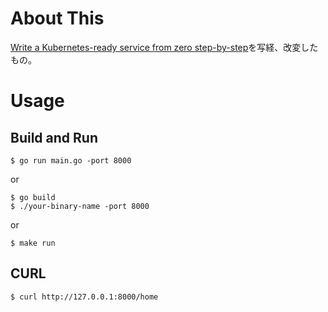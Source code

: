 # About This

[Write a Kubernetes-ready service from zero step-by-step](https://blog.gopheracademy.com/advent-2017/kubernetes-ready-service/)を写経、改変したもの。

# Usage

## Build and Run
```
$ go run main.go -port 8000
```
or
```
$ go build
$ ./your-binary-name -port 8000
```
or
```
$ make run
```

## CURL
```
$ curl http://127.0.0.1:8000/home
```
